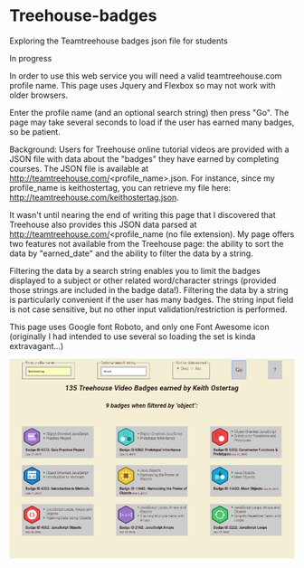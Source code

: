 # Treehouse-badges
Exploring the Teamtreehouse badges json file for students

In progress

In order to use this web service you will need a valid teamtreehouse.com profile name. This page uses Jquery and Flexbox so may not work with older browsers.

Enter the profile name (and an optional search string) then press "Go". The page may take several seconds to load if the user has earned many badges, so be patient.

Background: Users for Treehouse online tutorial videos are provided with a JSON file with data about the "badges" they have earned by completing courses. The JSON file is available at http://teamtreehouse.com/<profile_name>.json. For instance, since my profile_name is keithostertag, you can retrieve my file here: http://teamtreehouse.com/keithostertag.json.

It wasn't until nearing the end of writing this page that I discovered that Treehouse also provides this JSON data parsed at http://teamtreehouse.com/<profile_name (no file extension). My page offers two features not available from the Treehouse page: the ability to sort the data by "earned_date" and the ability to filter the data by a string.

Filtering the data by a search string enables you to limit the badges displayed  to a subject or other related word/character strings (provided those strings are included in the badge data!). Filtering the data by a string is particularly convenient if the user has many badges. The string input field is not case sensitive, but no other input validation/restriction is performed.

This page uses Google font Roboto, and only one Font Awesome icon (originally I had intended to use several so loading the set is kinda extravagant...)

![screenshot](screenshot.png)
